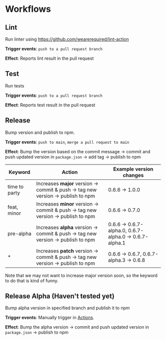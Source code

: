 # Workflows

## Lint

Run linter using https://github.com/wearerequired/lint-action

**Trigger events**: `push to a pull request branch`

**Effect**: Reports lint result in the pull request

## Test

Run tests

**Trigger events**: `push to a pull request branch`

**Effect**: Reports test result in the pull request

## Release

Bump version and publish to npm.

**Trigger events**: `push to main`, `merge a pull request to main`

**Effect**: Bump the version based on the commit message -> commit and push updated version in `package.json` -> add tag -> publish to npm

| Keyword       | Action                                                                            | Example version changes                                |
| ------------- | --------------------------------------------------------------------------------- | ------------------------------------------------------ |
| time to party | Increases **major** version -> commit & push -> tag new version -> publish to npm | 0.6.6 -> 1.0.0                                         |
| feat, minor   | Increases **minor** version -> commit & push -> tag new version -> publish to npm | 0.6.6 -> 0.7.0                                         |
| pre-alpha     | Increases **alpha** version -> commit & push -> tag new version -> publish to npm | 0.6.6 -> 0.6.7-alpha.0, 0.6.7-alpha.0 -> 0.6.7-alpha.1 |
| \*            | Increases **patch** version -> commit & push -> tag new version -> publish to npm | 0.6.6 -> 0.6.7, 0.6.7-alpha.3 -> 0.6.8                 |

Note that we may not want to increase major version soon, so the keyword to do that is kind of funny.

## Release Alpha (Haven't tested yet)

Bump alpha version in specified branch and publish it to npm

**Trigger events**: Manually trigger in [Actions](https://github.com/axelarnetwork/axelarjs-sdk/actions).

**Effect**: Bump the alpha version -> commit and push updated version in `package.json` -> publish to npm

